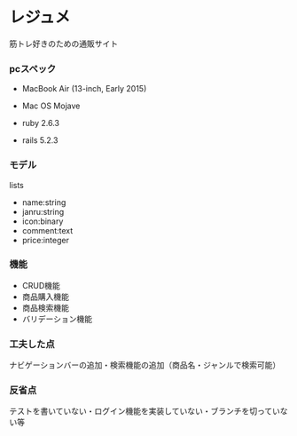 # レジュメ

筋トレ好きのための通販サイト

### pcスペック

* MacBook Air (13-inch, Early 2015)

* Mac OS Mojave

* ruby 2.6.3

* rails 5.2.3

### モデル
lists
* name:string
* janru:string
* icon:binary
* comment:text
* price:integer

### 機能
 * CRUD機能
 * 商品購入機能
 * 商品検索機能
 * バリデーション機能 

### 工夫した点
ナビゲーションバーの追加・検索機能の追加（商品名・ジャンルで検索可能）

### 反省点
テストを書いていない・ログイン機能を実装していない・ブランチを切っていない等 

